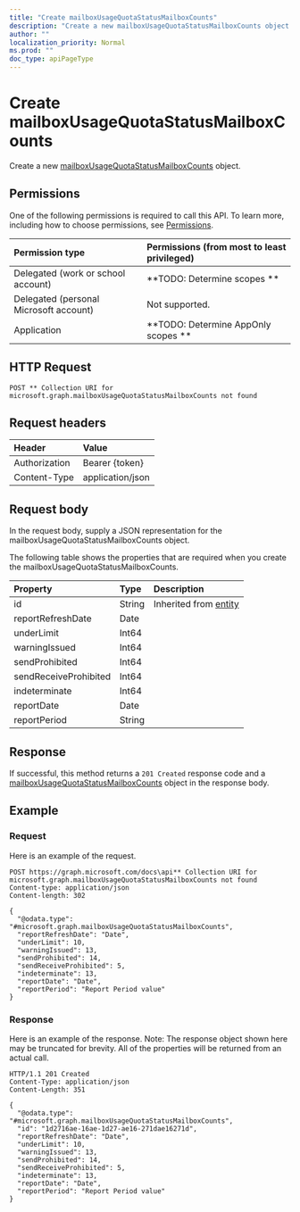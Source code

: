 ```yaml
---
title: "Create mailboxUsageQuotaStatusMailboxCounts"
description: "Create a new mailboxUsageQuotaStatusMailboxCounts object."
author: ""
localization_priority: Normal
ms.prod: ""
doc_type: apiPageType
---
```


# Create mailboxUsageQuotaStatusMailboxCounts

Create a new [mailboxUsageQuotaStatusMailboxCounts](../resources/mailboxusagequotastatusmailboxcounts.md) object.

## Permissions
One of the following permissions is required to call this API. To learn more, including how to choose permissions, see [Permissions](/concepts/permissions-reference.md).

|Permission type|Permissions (from most to least privileged)|
|:---|:---|
|Delegated (work or school account)|**TODO: Determine scopes **|
|Delegated (personal Microsoft account)|Not supported.|
|Application|**TODO: Determine AppOnly scopes **|

## HTTP Request
<!-- {
  "blockType": "ignored"
}
-->
``` http
POST ** Collection URI for microsoft.graph.mailboxUsageQuotaStatusMailboxCounts not found
```

## Request headers
|Header|Value|
|:---|:---|
|Authorization|Bearer {token}|
|Content-Type|application/json|

## Request body
In the request body, supply a JSON representation for the mailboxUsageQuotaStatusMailboxCounts object.

The following table shows the properties that are required when you create the mailboxUsageQuotaStatusMailboxCounts.

|Property|Type|Description|
|:---|:---|:---|
|id|String| Inherited from [entity](../resources/entity.md)|
|reportRefreshDate|Date||
|underLimit|Int64||
|warningIssued|Int64||
|sendProhibited|Int64||
|sendReceiveProhibited|Int64||
|indeterminate|Int64||
|reportDate|Date||
|reportPeriod|String||



## Response
If successful, this method returns a `201 Created` response code and a [mailboxUsageQuotaStatusMailboxCounts](../resources/mailboxusagequotastatusmailboxcounts.md) object in the response body.

## Example

### Request
Here is an example of the request.
<!-- {
  "blockType": "request",
  "name": "create_mailboxusagequotastatusmailboxcounts_from_"
}
-->
``` http
POST https://graph.microsoft.com/docs\api** Collection URI for microsoft.graph.mailboxUsageQuotaStatusMailboxCounts not found
Content-type: application/json
Content-length: 302

{
  "@odata.type": "#microsoft.graph.mailboxUsageQuotaStatusMailboxCounts",
  "reportRefreshDate": "Date",
  "underLimit": 10,
  "warningIssued": 13,
  "sendProhibited": 14,
  "sendReceiveProhibited": 5,
  "indeterminate": 13,
  "reportDate": "Date",
  "reportPeriod": "Report Period value"
}
```

### Response
Here is an example of the response. Note: The response object shown here may be truncated for brevity. All of the properties will be returned from an actual call.
<!-- {
  "blockType": "response",
  "truncated": true,
  "@odata.type": "microsoft.graph.mailboxusagequotastatusmailboxcounts"
}
-->
``` http
HTTP/1.1 201 Created
Content-Type: application/json
Content-Length: 351

{
  "@odata.type": "#microsoft.graph.mailboxUsageQuotaStatusMailboxCounts",
  "id": "1d2716ae-16ae-1d27-ae16-271dae16271d",
  "reportRefreshDate": "Date",
  "underLimit": 10,
  "warningIssued": 13,
  "sendProhibited": 14,
  "sendReceiveProhibited": 5,
  "indeterminate": 13,
  "reportDate": "Date",
  "reportPeriod": "Report Period value"
}
```

